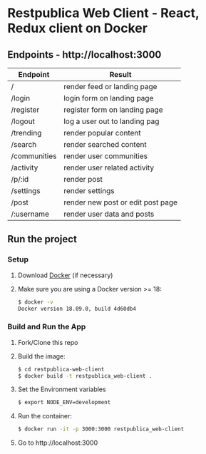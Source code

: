 # Restpublica Web Client - React, Redux client on Docker

## Endpoints - http://localhost:3000

| Endpoint     | Result                            |
|--------------|-----------------------------------|
| /            | render feed or landing page       |
| /login       | login form on landing page        |
| /register    | register form on landing page     |
| /logout      | log a user out to landing pag     |
| /trending    | render popular content            |
| /search      | render searched content           |
| /communities | render user communities           |
| /activity    | render user related activity      |
| /p/:id       | render post                       |
| /settings    | render settings                   |
| /post        | render new post or edit post page |
| /:username   | render user data and posts        |


## Run the project

### Setup

1. Download [Docker](https://docs.docker.com/docker-for-mac/install/) (if necessary)

1. Make sure you are using a Docker version >= 18:

    ```sh
    $ docker -v
    Docker version 18.09.0, build 4d60db4
    ```

### Build and Run the App

1. Fork/Clone this repo

1. Build the image:
  
    ```sh
    $ cd restpublica-web-client
    $ docker build -t restpublica_web-client .
    ```
1. Set the Environment variables

    ```sh
    $ export NODE_ENV=development
    ```
1. Run the container:

    ```sh
    $ docker run -it -p 3000:3000 restpublica_web-client
    ```
1. Go to http://localhost:3000



